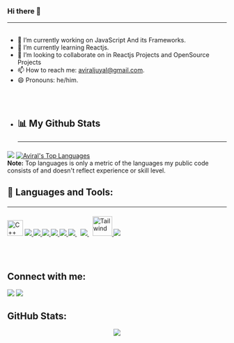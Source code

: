 ### Hi there 👋<hr>
<p align="left"> <img src="https://komarev.com/ghpvc/?username=AviralJuyal&label=Profile%20views&color=0e75b6&style=flat" alt="" /> </p>



- 🔭 I’m currently working on JavaScript And its Frameworks.
- 🌱 I’m currently learning Reactjs.
- 👯 I’m looking to collaborate on in Reactjs Projects and OpenSource Projects
- 📫 How to reach me: aviraljuyal@gmail.com.
- 😄 Pronouns: he/him.

<br><br>
- ## 📊 My Github Stats<hr>
 
<img src="https://github-readme-stats.vercel.app/api?username=AviralJuyal&&show_icons=true&title_color=ffffff&icon_color=bb2acf&text_color=daf7dc&bg_color=000000"/>
<a href="https://github.com/AviralJuyal/github-readme-stats"><img alt="Aviral's Top Languages" src="https://github-readme-stats.vercel.app/api/top-langs/?username=AviralJuyal&langs_count=8&count_private=true&layout=compact&theme=react&hide_border=true&bg_color=0D1117" /></a>
  <br/>
  <b>Note:</b> Top languages is only a metric of the languages my public code consists of and doesn't reflect experience or skill level.

## 🚀 Languages and Tools:<hr>

<p align="left"> 
    <a href="https://docs.microsoft.com/en-us/cpp/?view=msvc-170" target="_blank" rel="noreferrer"><img src="https://raw.githubusercontent.com/danielcranney/readme-       generator/main/public/icons/skills/cplusplus-colored.svg" width="36" height="36" alt="C++" /></a>
    <a href="https://reactjs.org/" target="_blank"> <img src="https://img.icons8.com/color/48/000000/react-native.png"/> </a>
    <a href="https://developer.mozilla.org/en-US/docs/Web/JavaScript" target="_blank"> <img src="https://img.icons8.com/color/48/000000/javascript.png"/> </a> 
    <a href="https://www.w3.org/html/" target="_blank"> <img src="https://img.icons8.com/color/48/000000/html-5.png"/> </a> 
    <a href="https://www.w3schools.com/css/" target="_blank"> <img src="https://img.icons8.com/color/48/000000/css3.png"/> </a> 
    <a href="https://getbootstrap.com" target="_blank"> <img src="https://img.icons8.com/color/48/000000/bootstrap.png"/> </a> 
     <a style="padding-right:8px;" href="https://www.npm.com/" target="_blank"> <img src="https://img.icons8.com/color/48/000000/npm.png"/> </a>
    <a style="padding-right:8px;" href="https://www.mysql.com/" target="_blank"> <img src="https://img.icons8.com/fluent/50/000000/mysql-logo.png"/> </a>
        <a href="https://tailwindcss.com/" target="_blank"> <img src="https://upload.wikimedia.org/wikipedia/commons/thumb/d/d5/Tailwind_CSS_Logo.svg/900px-Tailwind_CSS_Logo.svg.png?20211001194333" alt="Tailwind" width="45" height="45"/> </a>   
    <a href="https://git-scm.com/" target="_blank"> <img src="https://img.icons8.com/color/48/000000/git.png"/> </a> 
</p>

<br/>
<br/>

## Connect with me:
<p align="center">

<a href = "https://www.linkedin.com/in/aviral-juyal-7a4769145" target="_blank"><img src="https://img.icons8.com/fluent/48/000000/linkedin.png"/></a>
<a href = "https://www.instagram.com/aviraljuyal/" target="_blank"><img src="https://img.icons8.com/fluent/48/000000/instagram-new.png"/></a>


</p>

## GitHub Stats:
<p align="center">

<img src="https://github-readme-streak-stats.herokuapp.com/?user=AviralJuyal"/>


</p>
